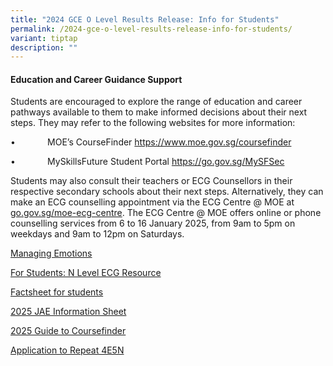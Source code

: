 ```yaml
---
title: "2024 GCE O Level Results Release: Info for Students"
permalink: /2024-gce-o-level-results-release-info-for-students/
variant: tiptap
description: ""
---
```

<h4>Education and Career Guidance Support</h4>
<p>Students are encouraged to explore the range of education and career pathways
available to them to make informed decisions about their next steps. They
may refer to the following websites for more information:</p>
<p>•&nbsp;&nbsp;&nbsp;&nbsp;&nbsp;&nbsp;&nbsp;&nbsp;&nbsp;&nbsp;&nbsp;&nbsp;
MOE’s CourseFinder <a href="https://www.moe.gov.sg/coursefinder" rel="noopener nofollow" target="_blank">https://www.moe.gov.sg/coursefinder</a>
</p>
<p>•&nbsp;&nbsp;&nbsp;&nbsp;&nbsp;&nbsp;&nbsp;&nbsp;&nbsp;&nbsp;&nbsp;&nbsp;
MySkillsFuture Student Portal <a href="https://www.myskillsfuture.gov.sg/content/student/en/secondary.html" rel="noopener nofollow" target="_blank">https://go.gov.sg/MySFSec</a>
</p>
<p></p>
<p>Students may also consult their teachers or ECG Counsellors in their respective
secondary schools about their next steps. Alternatively, they can make
an ECG counselling appointment via the ECG Centre @ MOE at <a href="https://form.gov.sg/65acbdaf19b4f200123054bb" rel="noopener noreferrer nofollow" target="_blank">go.gov.sg/moe-ecg-centre</a>.
The ECG Centre @ MOE offers online or phone counselling services from 6
to 16 January 2025, from 9am to 5pm on weekdays and 9am to 12pm on Saturdays.</p>
<p></p>
<p><a href="/files/GCE O Level  2024/2___For_Students__Managing_Emotions.pdf" rel="noopener nofollow" target="_blank">Managing Emotions</a>
</p>
<p><a href="/files/GCE O Level  2024/3___For_Students__2025_N_Level_ECG_Resource.pdf" rel="noopener nofollow" target="_blank">For Students: N Level ECG Resource</a>
</p>
<p><a href="/files/GCE O Level  2024/4___For_Students__2025_Factsheet_for_students.pdf" rel="noopener nofollow" target="_blank">Factsheet for students</a>
</p>
<p><a href="/files/GCE O Level  2024/5___For_Students__2025_JAE_Information_Sheet.pdf" rel="noopener nofollow" target="_blank">2025 JAE Information Sheet</a>
</p>
<p><a href="/files/GCE O Level  2024/6___For_Students__Guide_to_CourseFinder_and_SchoolFinder.pdf" rel="noopener nofollow" target="_blank">2025 Guide to Coursefinder</a>
</p>
<p><a href="/files/GCE O Level  2024/7__For_Students_Annex_C_2024_Application_to_Repeat_4E5N__002_.pdf" rel="noopener nofollow" target="_blank">Application to Repeat 4E5N</a>
</p>
<p></p>
<p></p>
<p></p>
